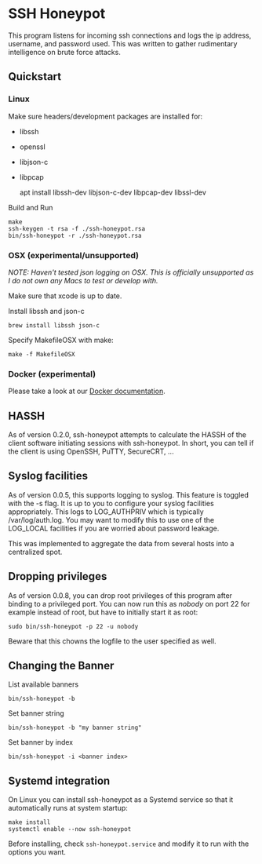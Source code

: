# SSH Honeypot

This program listens for incoming ssh connections and logs the ip
address, username, and password used. This was written to gather
rudimentary intelligence on brute force attacks.


## Quickstart

### Linux

Make sure headers/development packages are installed for:

- libssh
- openssl
- libjson-c
- libpcap


    apt install libssh-dev libjson-c-dev libpcap-dev libssl-dev


Build and Run

    make
    ssh-keygen -t rsa -f ./ssh-honeypot.rsa
    bin/ssh-honeypot -r ./ssh-honeypot.rsa


### OSX (experimental/unsupported)

_NOTE: Haven't tested json logging on OSX. This is officially
unsupported as I do not own any Macs to test or develop with._

Make sure that xcode is up to date.

Install libssh and json-c

    brew install libssh json-c

Specify MakefileOSX with make:

    make -f MakefileOSX


### Docker (experimental)

Please take a look at our [Docker documentation](docker/README.md).


## HASSH

As of version 0.2.0, ssh-honeypot attempts to calculate the HASSH of
the client software initiating sessions with ssh-honeypot. In short,
you can tell if the client is using OpenSSH, PuTTY, SecureCRT, ...


## Syslog facilities

As of version 0.0.5, this supports logging to syslog. This feature is
toggled with the -s flag. It is up to you to configure your syslog
facilities appropriately. This logs to LOG_AUTHPRIV which is typically
/var/log/auth.log. You may want to modify this to use one of the
LOG_LOCAL facilities if you are worried about password leakage.

This was implemented to aggregate the data from several hosts into a
centralized spot.


## Dropping privileges

As of version 0.0.8, you can drop root privileges of this program
after binding to a privileged port. You can now run this as _nobody_
on port 22 for example instead of root, but have to initially start it
as root:

    sudo bin/ssh-honeypot -p 22 -u nobody

Beware that this chowns the logfile to the user specified as well.


## Changing the Banner

List available banners

    bin/ssh-honeypot -b

Set banner string

    bin/ssh-honeypot -b "my banner string"

Set banner by index

    bin/ssh-honeypot -i <banner index>


## Systemd integration

On Linux you can install ssh-honeypot as a Systemd service so that it
automatically runs at system startup:

    make install
    systemctl enable --now ssh-honeypot

Before installing, check `ssh-honeypot.service` and modify it to run
with the options you want.

